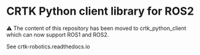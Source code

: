 # CRTK Python client library for ROS2

:warning: The content of this repository has been moved to crtk_python_client which can now support ROS1 and ROS2.

See crtk-robotics.readthedocs.io
